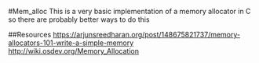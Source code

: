 
#Mem_alloc
This is a very basic implementation of a memory allocator in C so there are probably better ways to do this

##Resources
https://arjunsreedharan.org/post/148675821737/memory-allocators-101-write-a-simple-memory
http://wiki.osdev.org/Memory_Allocation
